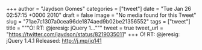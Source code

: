 
+++
author = "Jaydson Gomes"
categories = ["tweet"]
date = "Tue Jan 26 02:57:15 +0000 2010"
draft = false
image = "No media found for this Tweet"
slug = "71ae7c1307a0cea96de1874aed9b02be21356552"
tags = ["tweet"]
title = """Ó! RT: @jeresig: jQuery 1..."""
tweet = true
tweet_url = "https://twitter.com/jaydson/status/8219035011"
+++
Ó! RT: @jeresig: jQuery 1.4.1 Released: http://j.mp/jq141
